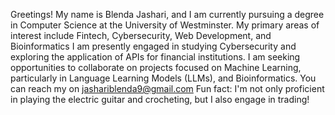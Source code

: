 Greetings! My name is Blenda Jashari, and I am currently pursuing a degree in Computer Science at the University of Westminster.
My primary areas of interest include Fintech, Cybersecurity, Web Development, and Bioinformatics
I am presently engaged in studying Cybersecurity and exploring the application of APIs for financial institutions.
I am seeking opportunities to collaborate on projects focused on Machine Learning, particularly in Language Learning Models (LLMs), and Bioinformatics.
You can reach my on jashariblenda9@gmail.com
Fun fact: I'm not only proficient in playing the electric guitar and crocheting, but I also engage in trading!
<!---
blensjash/blensjash is a ✨ special ✨ repository because its `README.md` (this file) appears on your GitHub profile.
You can click the Preview link to take a look at your changes.
--->
